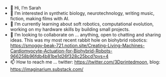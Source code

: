 - 👋 Hi, I’m Sarah
- 👀 I’m interested in synthetic biology, neurotechnology, writing music, fiction, making films with AI.
- 🌱 I’m currently learning about soft robotics, computational evolution, working on my hardware skills by building small projects. 
- 💞️ I’m looking to collaborate on ... anything, open to chatting and sharing ideas. This was my most recent rabbit hole on biohybrid robotics: 
     https://smoggy-beak-721.notion.site/Creating-Living-Machines-Cardiomyocyte-Actuation-for-Biohybrid-Robots-966258b96fdb4b81be1d26f328c25bcd?pvs=4
- 📫 How to reach me ... twitter: https://twitter.com/3Dprintedmoon, blog: https://imaginarium.substack.com/

<!---
imaginarium23/imaginarium23 is a ✨ special ✨ repository because its `README.md` (this file) appears on your GitHub profile.
You can click the Preview link to take a look at your changes.
--->
